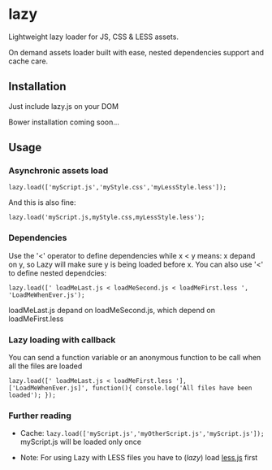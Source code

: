 lazy
====

Lightweight lazy loader for JS, CSS &amp; LESS assets.

On demand assets loader built with ease, nested dependencies support and cache care.

Installation
----
Just include lazy.js on your DOM

Bower installation coming soon...

Usage
----
### Asynchronic assets load
`lazy.load(['myScript.js','myStyle.css','myLessStyle.less']);`

And this is also fine:

`lazy.load('myScript.js,myStyle.css,myLessStyle.less');`

### Dependencies
Use the '<' operator to define dependencies while x < y means: x depand on y, so Lazy will make sure y is being loaded before x. You can also use '<' to define nested dependcies:

`lazy.load([' loadMeLast.js < loadMeSecond.js < loadMeFirst.less ', 'LoadMeWhenEver.js');`

loadMeLast.js depand on loadMeSecond.js, which depend on loadMeFirst.less

### Lazy loading with callback
You can send a function variable or an anonymous function to be call when all the files are loaded

  `lazy.load([' loadMeLast.js < loadMeFirst.less '], ['LoadMeWhenEver.js]', function(){
    console.log('All files have been loaded');
  });`

### Further reading
* Cache: 
  `lazy.load(['myScript.js','myOtherScript.js','myScript.js']);`
  myScript.js will be loaded only once

* Note: For using Lazy with LESS files you have to (*lazy*) load [less.js](https://github.com/less/less.js) first


